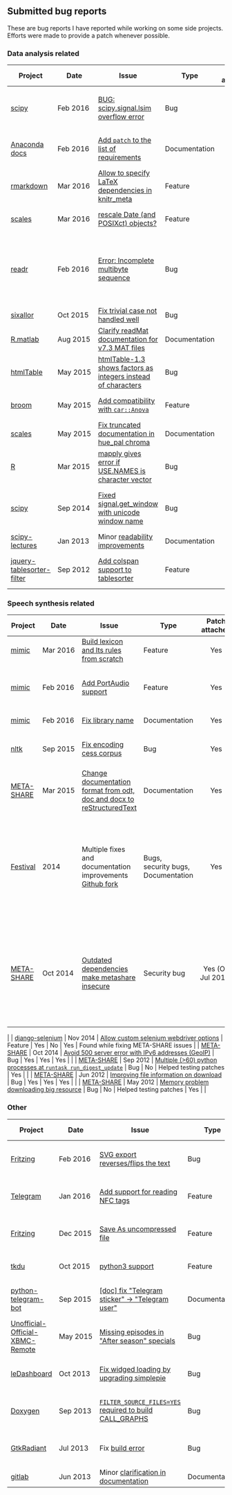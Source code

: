 ## Submitted bug reports

These are bug reports I have reported while working on some side projects.
Efforts were made to provide a patch whenever possible.

### Data analysis related

| Project    | Date       | Issue | Type | Patch attached | Test case              | Fixed        | Context         |
|------------|------------|-------|------|:--------------:|:----------------------:|:------------:|-----------------|
| [scipy](http://scipy.org/) | Feb&nbsp;2016 | [BUG: scipy.signal.lsim overflow error](https://github.com/scipy/scipy/pull/5886) | Bug | No | Yes | Not yet | Using `scipy.signal` for filter design classes |
| [Anaconda docs](https://docs.anaconda.org) | Feb&nbsp;2016 | [Add `patch` to the list of requirements](https://github.com/Anaconda-Server/docs.anaconda.org/pull/245) | Documentation | Yes | N/A | Yes | Using Anaconda (python distribution) |
| [rmarkdown](https://github.com/rstudio/rmarkdown/) | Mar&nbsp;2016 | [Allow to specify LaTeX dependencies in knitr_meta](https://github.com/rstudio/rmarkdown/pull/647) | Feature | Yes | Yes | Yes | Needed by [condformat](2016-03-10-condformat-release.md) to generate PDF results |
| [scales](https://github.com/hadley/scales/) | Mar&nbsp;2016 | [rescale Date (and POSIXct) objects?](https://github.com/hadley/scales/issues/74) | Feature | [Yes](https://github.com/hadley/scales/pull/75) | Yes | Yes | Found plotting time series data |
| [readr](https://github.com/hadley/readr/) | Feb&nbsp;2016 | [Error: Incomplete multibyte sequence](https://github.com/hadley/readr/issues/306#issuecomment-199675816) | Bug | No | Yes | No | Bug already reported. I just gave a simple test code to reproduce it to help finding it |
| [sixallor](https://github.com/robertodealmeida/notebooks) | Oct&nbsp;2015 | [Fix trivial case not handled well](https://github.com/robertodealmeida/notebooks/pull/1) | Bug | Yes | Yes | Yes | Playing with `numpy` |
| [R.matlab](https://github.com/HenrikBengtsson/R.matlab) | Aug&nbsp;2015 | [Clarify readMat documentation for v7.3 MAT files](https://github.com/HenrikBengtsson/R.matlab/pull/17) | Documentation | Yes | Yes | Yes | |
| [htmlTable](http://gforge.se/2015/04/introducing-the-htmltable-package/)  | May&nbsp;2015   | [htmlTable-1.3 shows factors as integers instead of characters](https://github.com/gforge/htmlTable/issues/4)    | Bug   | Yes            | Yes                    | Yes          | Found while working on [condformat](https://github.com/zeehio/condformat)                                                           |
| [broom](http://github.com/dgrtwo/broom)  |  May&nbsp;2015 | [Add compatibility with `car::Anova`](https://github.com/dgrtwo/broom/pull/51) | Feature | Yes | Yes | Yes | Found while doing data analysis |
| [scales](http://github.com/hadley/scales) | May&nbsp;2015 | [Fix truncated documentation in hue_pal chroma](https://github.com/hadley/scales/pull/56) | Documentation | Yes | Yes | Yes | Found while doing data analysis |
| [R](http://r-project.org)          | Mar&nbsp;2015 | [mapply gives error if USE.NAMES is character vector](https://bugs.r-project.org/bugzilla3/show_bug.cgi?id=16284)    | Bug | Yes            | Yes                    | Needs review |                                                                                                                                     |
| [scipy](https://scipy.org/) | Sep&nbsp;2014 | [Fixed signal.get_window with unicode window name](https://github.com/scipy/scipy/pull/3946) | Bug | Yes | Yes | Yes | Found while preparing some Signal Processing lab classes |
| [scipy-lectures](https://scipy-lectures.github.io/) | Jan&nbsp;2013 | Minor [readability](https://github.com/scipy-lectures/scipy-lecture-notes/pull/71) [improvements](https://github.com/scipy-lectures/scipy-lecture-notes/pull/72) | Documentation | Yes | Yes | Yes | |
| [jquery-tablesorter-filter](https://github.com/jbritten/jquery-tablesorter-filter) | Sep&nbsp;2012 | [Add colspan support to tablesorter](https://github.com/jbritten/jquery-tablesorter-filter/pull/8) | Feature | Yes | Yes | Yes | Found while writing some visualizing data tool |

### Speech synthesis related

| Project    | Date       | Issue | Type | Patch attached | Test case              | Fixed        | Context         |
|------------|------------|-------|------|:--------------:|:----------------------:|:------------:|-----------------|
| [mimic](https://mimic.mycroft.ai/) | Mar&nbsp;2016   | [Build lexicon and lts rules from scratch](https://github.com/MycroftAI/mimic/pull/17) | Feature | Yes | Yes | Yes | Improve text to speech in [mycroft](https://mycroft.ai) |
| [mimic](https://mimic.mycroft.ai/) | Feb&nbsp;2016   | [Add PortAudio support](https://github.com/MycroftAI/mimic/pull/14) | Feature | Yes | Yes (manual) | Needs testing on OSX and Windows | Improve mimic multiplatform support |
| [mimic](https://mimic.mycroft.ai/) | Feb&nbsp;2016   | [Fix library name](https://github.com/MycroftAI/mimic/pull/11/files) | Documentation | Yes | Yes | Yes | Working on mimic |
| [nltk](http://www.nltk.org/) | Sep&nbsp;2015   | [Fix encoding cess corpus](https://github.com/nltk/nltk/pull/1141) | Bug | Yes | Yes | Yes | Playing with Part Of Speech taggers |
| [META-SHARE](http://www.meta-share.eu/) | Mar&nbsp;2015   | [Change documentation format from odt, doc and docx to reStructuredText](https://github.com/metashare/META-SHARE/pull/756) | Documentation | Yes | Yes | Yes | |
| [Festival](http://www.cstr.ed.ac.uk/projects/festival/download.html)   | 2014       | Multiple fixes and documentation improvements [Github fork](https://github.com/zeehio/festival_suite)  | Bugs, security&nbsp;bugs, Documentation              | Yes            | Yes                    | Some merged  | I upgraded the docs from [doc++](http://docpp.sourceforge.net/) to [doxygen](http://www.doxygen.org). I added [Continuous Integration testing](https://travis-ci.org/zeehio/festival_suite) and fixed bugs detected by a [static analysis](https://coveralls.io/github/zeehio/festival_suite) tool |
| [META-SHARE](http://www.meta-share.eu/) | Oct&nbsp;2014   | [Outdated dependencies make metashare insecure](https://github.com/metashare/META-SHARE/issues/751)           | Security bug       | Yes (On Jul&nbsp;2015)           | Yes  | Yes | The patch included an upgrade from django-1.3 to 1.4, multiple dependencies upgraded too and automated [Continuous Integration](https://travis-ci.org/zeehio/META-SHARE) support.                                           
|
| [django-selenium](https://github.com/dragoon/django-selenium) | Nov&nbsp;2014 | [Allow custom selenium webdriver options](https://github.com/dragoon/django-selenium/pull/26) | Feature | Yes | No | Yes | Found while fixing META-SHARE issues |
| [META-SHARE](http://www.meta-share.eu/) | Oct&nbsp;2014   | [Avoid 500 server error with IPv6 addresses (GeoIP)](https://github.com/metashare/META-SHARE/pull/754) | Bug | Yes | Yes | Yes | |
| [META-SHARE](http://www.meta-share.eu/) | Sep&nbsp;2012   | [Multiple (>60) python processes at `runtask run_digest_update`](https://github.com/metashare/META-SHARE/issues/620) | Bug | No             | Helped testing patches | Yes          |                                                                                                                                     |
| [META-SHARE](http://www.meta-share.eu/) | Jun&nbsp;2012   | [Improving file information on download](https://github.com/metashare/META-SHARE/pull/265) | Bug  | Yes | Yes | Yes | |
| [META-SHARE](http://www.meta-share.eu/) | May&nbsp;2012   | [Memory problem downloading big resource](https://github.com/metashare/META-SHARE/issues/246)             | Bug           | No             | Helped testing patches | Yes          |                                                                                                                                     |

### Other

| Project    | Date       | Issue | Type | Patch attached | Test case              | Fixed        | Context         |
|------------|------------|-------|------|:--------------:|:----------------------:|:------------:|-----------------|
| [Fritzing](http://fritzing.org/) | Feb&nbsp;2016 | [SVG export reverses/flips the text](https://github.com/fritzing/fritzing-app/issues/3186) | Bug | No | Yes | Not yet | Designing Printed Circuit Board layouts |
| [Telegram](https://github.com/DrKLO/Telegram) | Jan 2016 | [Add support for reading NFC tags](https://github.com/DrKLO/Telegram/pull/1382) | Feature | Yes | Manual (hardware required) | Needs merging | Learning about Android and NFC tags |
| [Fritzing](http://fritzing.org/) | Dec&nbsp;2015 | [Save As uncompressed file](https://github.com/fritzing/fritzing-app/issues/3132) | Feature | [Yes](https://github.com/fritzing/fritzing-app/pull/3168) | No (manual) | Needs merging | Designing Printed Circuit Board layouts |
| [tkdu](https://github.com/daniel-beck/tkdu) | Oct&nbsp;2015 | [python3 support](https://github.com/daniel-beck/tkdu/pull/2) | Feature | Yes | No | Needs merging | Visualizing remaining disk space |
| [python-telegram-bot](https://github.com/python-telegram-bot/python-telegram-bot) | Sep 2015 | [[doc] fix "Telegram sticker" -> "Telegram user"](https://github.com/python-telegram-bot/python-telegram-bot/pull/71) | Documentation | Yes | No | Yes | Learning about [Telegram](http://telegram.org/) bots |
| [Unofficial-Official-XBMC-Remote](https://github.com/joethefox/Unofficial-Official-XBMC-Remote) | May&nbsp;2015 | [Missing episodes in "After season" specials](https://github.com/joethefox/Unofficial-Official-XBMC-Remote/issues/57) | Bug | No | No | No | |
| [leDashboard](https://github.com/campino2k/leDashboard) | Oct&nbsp;2013 | [Fix widged loading by upgrading simplepie](https://github.com/campino2k/leDashboard/pull/4) |  Bug | Yes | Yes | Yes | Found while looking for replacements to [iGoogle](https://en.wikipedia.org/wiki/IGoogle) |
| [Doxygen](http://www.doxygen.org)    | Sep&nbsp;2013  | [`FILTER_SOURCE_FILES=YES` required to build CALL_GRAPHS](https://bugzilla.gnome.org/show_bug.cgi?id=707641)     | Bug    | Partial fix    | Yes                    | Yes          | Reported while working on [isidoc](http://isisl.com/p_prod_isidoc.html)                                                             |
| [GtkRadiant](https://github.com/TTimo/GtkRadiant/) | Jul&nbsp;2013 | Fix [build error](https://github.com/TTimo/GtkRadiant/pull/200) | Bug | Yes | Yes | Yes | Found while creating an UrbanTerror [map](https://www.sergioller.com/2008-11-14-urbanterror-facultat-fisica.md) |
| [gitlab](http://gitlab.org) | Jun&nbsp;2013  | Minor [clarification in documentation](https://github.com/gitlabhq/gitlabhq/pull/4369) | Documentation | Yes | Yes | Yes | |

